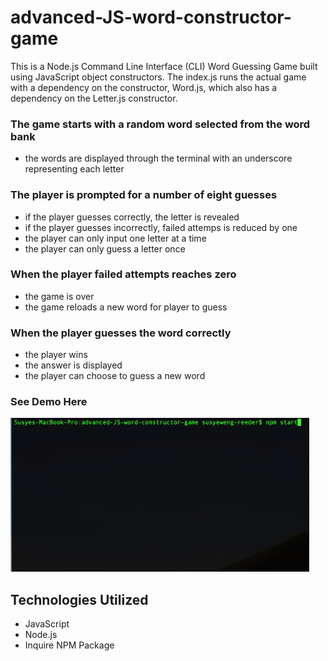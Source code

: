 # advanced-JS-word-constructor-game

This is a Node.js Command Line Interface (CLI) Word Guessing Game built using JavaScript object constructors. The index.js runs the actual game with a dependency on the constructor, Word.js, which also has a dependency on the Letter.js constructor. 


### The game starts with a random word selected from the word bank

- the words are displayed through the terminal with an underscore representing each letter


### The player is prompted for a number of eight guesses

- if the player guesses correctly, the letter is revealed
- if the player guesses incorrectly, failed attemps is reduced by one
- the player can only input one letter at a time
- the player can only guess a letter once


### When the player failed attempts reaches zero

- the game is over
- the game reloads a new word for player to guess


### When the player guesses the word correctly

- the player wins 
- the answer is displayed
- the player can choose to guess a new word


### See Demo Here

![CLI word Game](images/cli-word-game.gif "CLI Word Game")


## Technologies Utilized

- JavaScript
- Node.js
- Inquire NPM Package 


